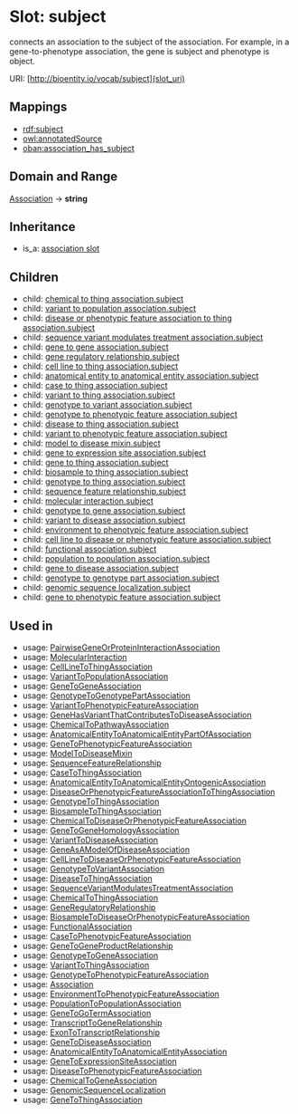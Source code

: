 # Slot: subject


connects an association to the subject of the association. For example, in a gene-to-phenotype association, the gene is subject and phenotype is object.

URI: [http://bioentity.io/vocab/subject](slot_uri)
## Mappings

 * [rdf:subject](http://purl.obolibrary.org/obo/rdf_subject)
 * [owl:annotatedSource](http://purl.obolibrary.org/obo/owl_annotatedSource)
 * [oban:association_has_subject](http://purl.obolibrary.org/obo/oban_association_has_subject)
## Domain and Range

[Association](Association.md) -> **string**
## Inheritance

 *  is_a: [association slot](association_slot.md)
## Children

 *  child: [chemical to thing association.subject](chemical_to_thing_association_subject.md)
 *  child: [variant to population association.subject](variant_to_population_association_subject.md)
 *  child: [disease or phenotypic feature association to thing association.subject](disease_or_phenotypic_feature_association_to_thing_association_subject.md)
 *  child: [sequence variant modulates treatment association.subject](sequence_variant_modulates_treatment_association_subject.md)
 *  child: [gene to gene association.subject](gene_to_gene_association_subject.md)
 *  child: [gene regulatory relationship.subject](gene_regulatory_relationship_subject.md)
 *  child: [cell line to thing association.subject](cell_line_to_thing_association_subject.md)
 *  child: [anatomical entity to anatomical entity association.subject](anatomical_entity_to_anatomical_entity_association_subject.md)
 *  child: [case to thing association.subject](case_to_thing_association_subject.md)
 *  child: [variant to thing association.subject](variant_to_thing_association_subject.md)
 *  child: [genotype to variant association.subject](genotype_to_variant_association_subject.md)
 *  child: [genotype to phenotypic feature association.subject](genotype_to_phenotypic_feature_association_subject.md)
 *  child: [disease to thing association.subject](disease_to_thing_association_subject.md)
 *  child: [variant to phenotypic feature association.subject](variant_to_phenotypic_feature_association_subject.md)
 *  child: [model to disease mixin.subject](model_to_disease_mixin_subject.md)
 *  child: [gene to expression site association.subject](gene_to_expression_site_association_subject.md)
 *  child: [gene to thing association.subject](gene_to_thing_association_subject.md)
 *  child: [biosample to thing association.subject](biosample_to_thing_association_subject.md)
 *  child: [genotype to thing association.subject](genotype_to_thing_association_subject.md)
 *  child: [sequence feature relationship.subject](sequence_feature_relationship_subject.md)
 *  child: [molecular interaction.subject](molecular_interaction_subject.md)
 *  child: [genotype to gene association.subject](genotype_to_gene_association_subject.md)
 *  child: [variant to disease association.subject](variant_to_disease_association_subject.md)
 *  child: [environment to phenotypic feature association.subject](environment_to_phenotypic_feature_association_subject.md)
 *  child: [cell line to disease or phenotypic feature association.subject](cell_line_to_disease_or_phenotypic_feature_association_subject.md)
 *  child: [functional association.subject](functional_association_subject.md)
 *  child: [population to population association.subject](population_to_population_association_subject.md)
 *  child: [gene to disease association.subject](gene_to_disease_association_subject.md)
 *  child: [genotype to genotype part association.subject](genotype_to_genotype_part_association_subject.md)
 *  child: [genomic sequence localization.subject](genomic_sequence_localization_subject.md)
 *  child: [gene to phenotypic feature association.subject](gene_to_phenotypic_feature_association_subject.md)
## Used in

 *  usage: [PairwiseGeneOrProteinInteractionAssociation](PairwiseGeneOrProteinInteractionAssociation.md)
 *  usage: [MolecularInteraction](MolecularInteraction.md)
 *  usage: [CellLineToThingAssociation](CellLineToThingAssociation.md)
 *  usage: [VariantToPopulationAssociation](VariantToPopulationAssociation.md)
 *  usage: [GeneToGeneAssociation](GeneToGeneAssociation.md)
 *  usage: [GenotypeToGenotypePartAssociation](GenotypeToGenotypePartAssociation.md)
 *  usage: [VariantToPhenotypicFeatureAssociation](VariantToPhenotypicFeatureAssociation.md)
 *  usage: [GeneHasVariantThatContributesToDiseaseAssociation](GeneHasVariantThatContributesToDiseaseAssociation.md)
 *  usage: [ChemicalToPathwayAssociation](ChemicalToPathwayAssociation.md)
 *  usage: [AnatomicalEntityToAnatomicalEntityPartOfAssociation](AnatomicalEntityToAnatomicalEntityPartOfAssociation.md)
 *  usage: [GeneToPhenotypicFeatureAssociation](GeneToPhenotypicFeatureAssociation.md)
 *  usage: [ModelToDiseaseMixin](ModelToDiseaseMixin.md)
 *  usage: [SequenceFeatureRelationship](SequenceFeatureRelationship.md)
 *  usage: [CaseToThingAssociation](CaseToThingAssociation.md)
 *  usage: [AnatomicalEntityToAnatomicalEntityOntogenicAssociation](AnatomicalEntityToAnatomicalEntityOntogenicAssociation.md)
 *  usage: [DiseaseOrPhenotypicFeatureAssociationToThingAssociation](DiseaseOrPhenotypicFeatureAssociationToThingAssociation.md)
 *  usage: [GenotypeToThingAssociation](GenotypeToThingAssociation.md)
 *  usage: [BiosampleToThingAssociation](BiosampleToThingAssociation.md)
 *  usage: [ChemicalToDiseaseOrPhenotypicFeatureAssociation](ChemicalToDiseaseOrPhenotypicFeatureAssociation.md)
 *  usage: [GeneToGeneHomologyAssociation](GeneToGeneHomologyAssociation.md)
 *  usage: [VariantToDiseaseAssociation](VariantToDiseaseAssociation.md)
 *  usage: [GeneAsAModelOfDiseaseAssociation](GeneAsAModelOfDiseaseAssociation.md)
 *  usage: [CellLineToDiseaseOrPhenotypicFeatureAssociation](CellLineToDiseaseOrPhenotypicFeatureAssociation.md)
 *  usage: [GenotypeToVariantAssociation](GenotypeToVariantAssociation.md)
 *  usage: [DiseaseToThingAssociation](DiseaseToThingAssociation.md)
 *  usage: [SequenceVariantModulatesTreatmentAssociation](SequenceVariantModulatesTreatmentAssociation.md)
 *  usage: [ChemicalToThingAssociation](ChemicalToThingAssociation.md)
 *  usage: [GeneRegulatoryRelationship](GeneRegulatoryRelationship.md)
 *  usage: [BiosampleToDiseaseOrPhenotypicFeatureAssociation](BiosampleToDiseaseOrPhenotypicFeatureAssociation.md)
 *  usage: [FunctionalAssociation](FunctionalAssociation.md)
 *  usage: [CaseToPhenotypicFeatureAssociation](CaseToPhenotypicFeatureAssociation.md)
 *  usage: [GeneToGeneProductRelationship](GeneToGeneProductRelationship.md)
 *  usage: [GenotypeToGeneAssociation](GenotypeToGeneAssociation.md)
 *  usage: [VariantToThingAssociation](VariantToThingAssociation.md)
 *  usage: [GenotypeToPhenotypicFeatureAssociation](GenotypeToPhenotypicFeatureAssociation.md)
 *  usage: [Association](Association.md)
 *  usage: [EnvironmentToPhenotypicFeatureAssociation](EnvironmentToPhenotypicFeatureAssociation.md)
 *  usage: [PopulationToPopulationAssociation](PopulationToPopulationAssociation.md)
 *  usage: [GeneToGoTermAssociation](GeneToGoTermAssociation.md)
 *  usage: [TranscriptToGeneRelationship](TranscriptToGeneRelationship.md)
 *  usage: [ExonToTranscriptRelationship](ExonToTranscriptRelationship.md)
 *  usage: [GeneToDiseaseAssociation](GeneToDiseaseAssociation.md)
 *  usage: [AnatomicalEntityToAnatomicalEntityAssociation](AnatomicalEntityToAnatomicalEntityAssociation.md)
 *  usage: [GeneToExpressionSiteAssociation](GeneToExpressionSiteAssociation.md)
 *  usage: [DiseaseToPhenotypicFeatureAssociation](DiseaseToPhenotypicFeatureAssociation.md)
 *  usage: [ChemicalToGeneAssociation](ChemicalToGeneAssociation.md)
 *  usage: [GenomicSequenceLocalization](GenomicSequenceLocalization.md)
 *  usage: [GeneToThingAssociation](GeneToThingAssociation.md)
